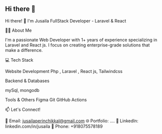 ## Hi there 👋
Hi there! 👋 I'm Jusaila
FullStack Developer - Laravel & React

👨‍💻 About Me

I'm a passionate Web Developer with 1+ years of experience specializing in Laravel and React js. I focus on creating enterprise-grade solutions that make a difference.



💻 Tech Stack

Website Development
Php , Laravel , React js, Tailwindcss

Backend & Databases

mySql, mongodb

Tools & Others
Figma Git GitHub Actions


📫 Let's Connect!

📧 Email: jusailaperinchikkal@gmail.com
🌐 Portfolio: ....
💼 LinkedIn: linkedin.com/in/jusaila
📱 Phone: +918075578189


<!--
**Jusaila/Jusaila** is a ✨ _special_ ✨ repository because its `README.md` (this file) appears on your GitHub profile.

Here are some ideas to get you started:

- 🔭 I’m currently working on ...
- 🌱 I’m currently learning ...
- 👯 I’m looking to collaborate on ...
- 🤔 I’m looking for help with ...
- 💬 Ask me about ...
- 📫 How to reach me: ...
- 😄 Pronouns: ...
- ⚡ Fun fact: ...
-->
